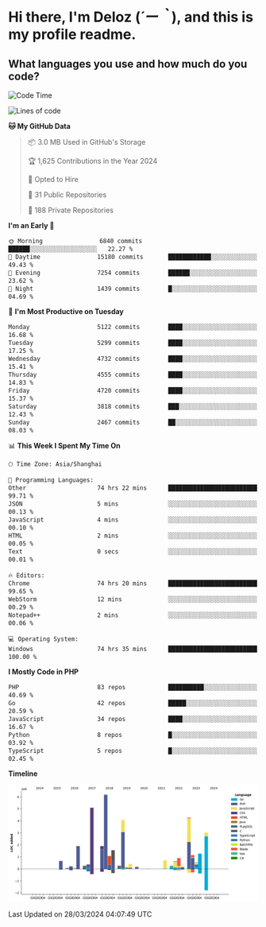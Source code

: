 # **Hi there, I'm Deloz (*´ー｀*), and this is my profile readme.**

## **What languages you use and how much do you code?**

<!--START_SECTION:waka-->
![Code Time](http://img.shields.io/badge/Code%20Time-3%2C607%20hrs%204%20mins-blue)

![Lines of code](https://img.shields.io/badge/From%20Hello%20World%20I%27ve%20Written-37.2%20million%20lines%20of%20code-blue)

**🐱 My GitHub Data** 

> 📦 3.0 MB Used in GitHub's Storage 
 > 
> 🏆 1,625 Contributions in the Year 2024
 > 
> 💼 Opted to Hire
 > 
> 📜 31 Public Repositories 
 > 
> 🔑 188 Private Repositories 
 > 
**I'm an Early 🐤** 

```text
🌞 Morning                6840 commits        ██████░░░░░░░░░░░░░░░░░░░   22.27 % 
🌆 Daytime                15180 commits       ████████████░░░░░░░░░░░░░   49.43 % 
🌃 Evening                7254 commits        ██████░░░░░░░░░░░░░░░░░░░   23.62 % 
🌙 Night                  1439 commits        █░░░░░░░░░░░░░░░░░░░░░░░░   04.69 % 
```
📅 **I'm Most Productive on Tuesday** 

```text
Monday                   5122 commits        ████░░░░░░░░░░░░░░░░░░░░░   16.68 % 
Tuesday                  5299 commits        ████░░░░░░░░░░░░░░░░░░░░░   17.25 % 
Wednesday                4732 commits        ████░░░░░░░░░░░░░░░░░░░░░   15.41 % 
Thursday                 4555 commits        ████░░░░░░░░░░░░░░░░░░░░░   14.83 % 
Friday                   4720 commits        ████░░░░░░░░░░░░░░░░░░░░░   15.37 % 
Saturday                 3818 commits        ███░░░░░░░░░░░░░░░░░░░░░░   12.43 % 
Sunday                   2467 commits        ██░░░░░░░░░░░░░░░░░░░░░░░   08.03 % 
```


📊 **This Week I Spent My Time On** 

```text
🕑︎ Time Zone: Asia/Shanghai

💬 Programming Languages: 
Other                    74 hrs 22 mins      █████████████████████████   99.71 % 
JSON                     5 mins              ░░░░░░░░░░░░░░░░░░░░░░░░░   00.13 % 
JavaScript               4 mins              ░░░░░░░░░░░░░░░░░░░░░░░░░   00.10 % 
HTML                     2 mins              ░░░░░░░░░░░░░░░░░░░░░░░░░   00.05 % 
Text                     0 secs              ░░░░░░░░░░░░░░░░░░░░░░░░░   00.01 % 

🔥 Editors: 
Chrome                   74 hrs 20 mins      █████████████████████████   99.65 % 
WebStorm                 12 mins             ░░░░░░░░░░░░░░░░░░░░░░░░░   00.29 % 
Notepad++                2 mins              ░░░░░░░░░░░░░░░░░░░░░░░░░   00.06 % 

💻 Operating System: 
Windows                  74 hrs 35 mins      █████████████████████████   100.00 % 
```

**I Mostly Code in PHP** 

```text
PHP                      83 repos            ██████████░░░░░░░░░░░░░░░   40.69 % 
Go                       42 repos            █████░░░░░░░░░░░░░░░░░░░░   20.59 % 
JavaScript               34 repos            ████░░░░░░░░░░░░░░░░░░░░░   16.67 % 
Python                   8 repos             █░░░░░░░░░░░░░░░░░░░░░░░░   03.92 % 
TypeScript               5 repos             █░░░░░░░░░░░░░░░░░░░░░░░░   02.45 % 
```



**Timeline**

![Lines of Code chart](https://raw.githubusercontent.com/deloz/deloz/main/assets/bar_graph.png)


 Last Updated on 28/03/2024 04:07:49 UTC
<!--END_SECTION:waka-->

